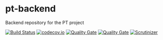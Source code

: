 # pt-backend
Backend repository for the PT project

[![Build Status](https://secure.travis-ci.org/javadev/pt-backend.svg)](https://travis-ci.org/javadev/pt-backend)
[![codecov.io](http://codecov.io/github/javadev/pt-backend/coverage.svg?branch=master)](http://codecov.io/github/javadev/pt-backend?branch=master)
[![Quality Gate](https://sonarcloud.io/api/project_badges/measure?project=javadev_pt-backend&metric=alert_status)](https://sonarcloud.io/dashboard/index/javadev_pt-backend)
[![Quality Gate](https://sonarcloud.io/api/project_badges/measure?project=javadev_pt-backend&metric=sqale_rating)](https://sonarcloud.io/dashboard/index/javadev_pt-backend)
[![Scrutinizer](https://img.shields.io/scrutinizer/g/javadev/pt-backend.svg)](https://scrutinizer-ci.com/g/javadev/pt-backend/)

